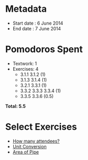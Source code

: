 Metadata
========

- Start date : 6 June 2014
- End date : 7 June 2014

Pomodoros Spent
==============

- Textwork: 1
- Exercises: 4
  - 3.1.1 3.1.2 (1)
  - 3.1.3 3.1.4 (1)
  - 3.2.1 3.3.1 (1)
  - 3.3.2 3.3.3 3.3.4 (1)
  - 3.3.5 3.3.6 (0.5)

**Total: 5.5**


Select Exercises
================

- [How many attendees?](http://htdp.org/2003-09-26/Book/curriculum-Z-H-6.html#node_thm_3.1.1)
- [Unit Conversion](http://htdp.org/2003-09-26/Book/curriculum-Z-H-6.html#node_thm_3.3.1)
- [Area of Pipe](http://htdp.org/2003-09-26/Book/curriculum-Z-H-6.html#node_thm_3.3.4)
